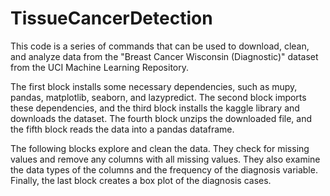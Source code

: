 # TissueCancerDetection
This code is a series of commands that can be used to download, clean, and analyze data from the "Breast Cancer Wisconsin (Diagnostic)" dataset from the UCI Machine Learning Repository.

The first block installs some necessary dependencies, such as mupy, pandas, matplotlib, seaborn, and lazypredict. The second block imports these dependencies, and the third block installs the kaggle library and downloads the dataset. The fourth block unzips the downloaded file, and the fifth block reads the data into a pandas dataframe.

The following blocks explore and clean the data. They check for missing values and remove any columns with all missing values. They also examine the data types of the columns and the frequency of the diagnosis variable. Finally, the last block creates a box plot of the diagnosis cases.
